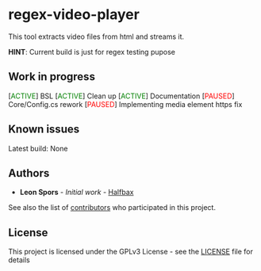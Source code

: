 
 # regex-video-player

This tool extracts video files from html and streams it.

**HINT**: Current build is just for regex testing pupose
 

## Work in progress

[<font color="green">ACTIVE</font>] BSL
[<font color="green">ACTIVE</font>] Clean up
[<font color="green">ACTIVE</font>] Documentation
[<font color="red">PAUSED</font>] Core/Config.cs rework
[<font color="red">PAUSED</font>] Implementing media element https fix
  

## Known issues

Latest build: None

  

## Authors
*  **Leon Spors** - *Initial work* - [Halfbax](https://github.com/halfbax)

See also the list of [contributors](https://github.com/your/project/contributors) who participated in this project.

  
  

## License

This project is licensed under the GPLv3 License - see the [LICENSE](LICENSE) file for details
